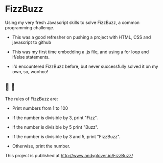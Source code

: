 # FizzBuzz
Using my very fresh Javascript skills to solve FizzBuzz, a common programming challenge.

- This was a good refresher on pushing a project with HTML, CSS and javascript to github

- This was my first time embedding a .js file, and using a for loop and if/else statements.

- I'd encountered FizzBuzz before, but never successfully solved it on my own, so, woohoo!

## :cup_with_straw: :bee:

The rules of FizzBuzz are:

- Print numbers from 1 to 100

- If the number is divisible by 3, print "Fizz".

- If the number is divisible by 5 print "Buzz".

- If the number is divisible by 3 and 5, print "FizzBuzz".

- Otherwise, print the number.

This project is published at http://www.andyglover.io/FizzBuzz/